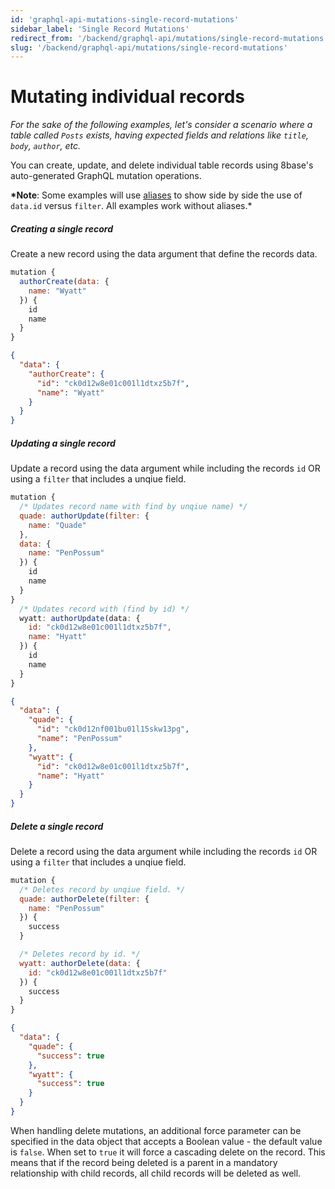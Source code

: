 ```yaml
---
id: 'graphql-api-mutations-single-record-mutations'
sidebar_label: 'Single Record Mutations'
redirect_from: '/backend/graphql-api/mutations/single-record-mutations'
slug: '/backend/graphql-api/mutations/single-record-mutations'
---
```


# Mutating individual records

_For the sake of the following examples, let's consider a scenario where a table called `Posts` exists, having expected fields and relations like `title`, `body`, `author`, etc._

You can create, update, and delete individual table records using 8base's auto-generated GraphQL mutation operations.

**\*Note**: Some examples will use [aliases](/projects/backend/graphql-api/#aliases) to show side by side the use of `data.id` versus `filter`. All examples work without aliases.\*

##### Creating a single record

Create a new record using the data argument that define the records data.

```javascript
mutation {
  authorCreate(data: {
    name: "Wyatt"
  }) {
    id
    name
  }
}
```

```json
{
  "data": {
    "authorCreate": {
      "id": "ck0d12w8e01c001l1dtxz5b7f",
      "name": "Wyatt"
    }
  }
}
```

##### Updating a single record

Update a record using the data argument while including the records `id` OR using a `filter` that includes a unqiue field.

```javascript
mutation {
  /* Updates record name with find by unqiue name) */
  quade: authorUpdate(filter: {
    name: "Quade"
  },
  data: {
    name: "PenPossum"
  }) {
    id
    name
  }
}
  /* Updates record with (find by id) */
  wyatt: authorUpdate(data: {
    id: "ck0d12w8e01c001l1dtxz5b7f",
    name: "Hyatt"
  }) {
    id
    name
  }
}
```

```json
{
  "data": {
    "quade": {
      "id": "ck0d12nf001bu01l15skw13pg",
      "name": "PenPossum"
    },
    "wyatt": {
      "id": "ck0d12w8e01c001l1dtxz5b7f",
      "name": "Hyatt"
    }
  }
}
```

##### Delete a single record

Delete a record using the data argument while including the records `id` OR using a `filter` that includes a unqiue field.

```javascript
mutation {
  /* Deletes record by unqiue field. */
  quade: authorDelete(filter: {
    name: "PenPossum"
  }) {
    success
  }

  /* Deletes record by id. */
  wyatt: authorDelete(data: {
    id: "ck0d12w8e01c001l1dtxz5b7f"
  }) {
    success
  }
}
```

```json
{
  "data": {
    "quade": {
      "success": true
    },
    "wyatt": {
      "success": true
    }
  }
}
```

When handling delete mutations, an additional force parameter can be specified in the data object that accepts a Boolean value - the default value is `false`. When set to `true` it will force a cascading delete on the record. This means that if the record being deleted is a parent in a mandatory relationship with child records, all child records will be deleted as well.

